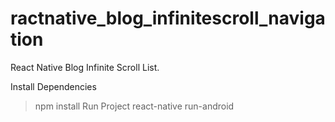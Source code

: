 # ractnative_blog_infinitescroll_navigation
React Native Blog Infinite Scroll List.


Install Dependencies 
> npm install
Run Project
> react-native run-android
